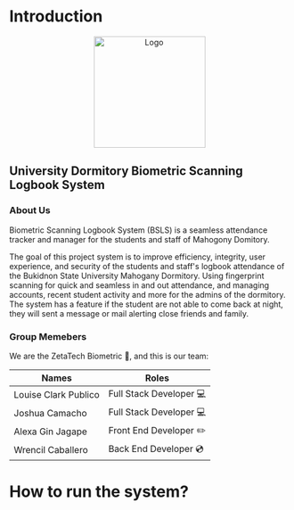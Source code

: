 # Introduction
<div align="center"><img src="https://buksu.edu.ph/wp-content/uploads/2020/05/buksu-logo-min-1024x1024.png" alt="Logo" width="200" height="200"></div>

## University Dormitory Biometric Scanning Logbook System

### About Us
Biometric Scanning Logbook System (BSLS) is a seamless attendance tracker and manager for the students and staff of Mahogony Domitory.

The goal of this project system is to improve efficiency, integrity, user experience, and security of the students and staff's logbook attendance of the Bukidnon State University Mahogany Dormitory. Using fingerprint scanning for quick and seamless in and out attendance, and managing accounts, recent student activity and more for the admins of the dormitory. The system has a feature if the student are not able to come back at night, they will sent a message or mail alerting close friends and family.

### Group Memebers
We are the ZetaTech Biometric :rocket:, and this is our team:

| Names | Roles |
|-------|-------|
|Louise Clark Publico| Full Stack Developer :computer: |
|Joshua Camacho| Full Stack Developer :computer:|
|Alexa Gin Jagape| Front End Developer :pencil2: |
|Wrencil Caballero| Back End Developer :cd: |

# How to run the system?
